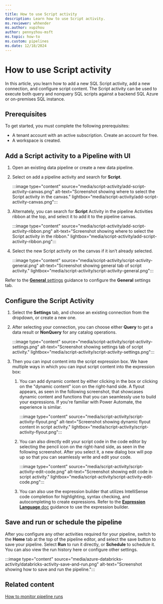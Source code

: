 ```yaml
---
---
title: How to use Script activity
description: Learn how to use Script activity.
ms.reviewer: whhender
ms.author: xupzhou
author: pennyzhou-msft
ms.topic: how-to
ms.custom: pipelines
ms.date: 12/18/2024
---
```


# How to use Script activity

In this article, you learn how to add a new SQL Script activity, add a new connection, and configure script content. The Script activity can be used to execute both query and nonquery SQL scripts against a backend SQL Azure or on-premises SQL instance.

## Prerequisites

To get started, you must complete the following prerequisites:  

- A tenant account with an active subscription. Create an account for free.
- A workspace is created.

## Add a Script activity to a Pipeline with UI

1. Open an existing data pipeline or create a new data pipeline.
1. Select on add a pipeline activity and search for **Script**.

    :::image type="content" source="media/script-activity/add-script-activity-canvas.png" alt-text="Screenshot showing where to select the Script activity in the canvas." lightbox="media/script-activity/add-script-activity-canvas.png":::

1. Alternately, you can search for **Script** Activity in the pipeline Activities ribbon at the top, and select it to add it to the pipeline canvas.

    :::image type="content" source="media/script-activity/add-script-activity-ribbon.png" alt-text="Screenshot showing where to select the Script activity in the ribbon." lightbox="media/script-activity/add-script-activity-ribbon.png":::

1. Select the new Script activity on the canvas if it isn’t already selected.

    :::image type="content" source="media/script-activity/script-activity-general.png" alt-text="Screenshot showing general tab of script activity." lightbox="media/script-activity/script-activity-general.png":::

Refer to the [**General** settings](activity-overview.md#general-settings) guidance to configure the **General** settings tab.

## Configure the Script Activity

1. Select the **Settings** tab, and choose an existing connection from the dropdown, or create a new one.

1. After selecting your connection, you can choose either **Query** to get a data result or **NonQuery** for any catalog operations.

    :::image type="content" source="media/script-activity/script-activity-settings.png" alt-text="Screenshot showing settings tab of script activity." lightbox="media/script-activity/script-activity-settings.png":::

1. Then you can input content into the script expression box. We have multiple ways in which you can input script content into the expression box:
    1. You can add dynamic content by either clicking in the box or clicking on the "dynamic content" icon on the right-hand side. A flyout appears, as seen in the following screenshot, that showcases dynamic content and functions that you can seamlessly use to build your expressions. If you're familiar with Power Automate, the experience is similar.

        :::image type="content" source="media/script-activity/script-activity-flyout.png" alt-text="Screenshot showing dynamic flyout content in script activity." lightbox="media/script-activity/script-activity-flyout.png":::

    1. You can also directly edit your script code in the code editor by selecting the pencil icon on the right-hand side, as seen in the following screenshot. After you select it, a new dialog box will pop up so that you can seamlessly write and edit your code.

        :::image type="content" source="media/script-activity/script-activity-edit-code.png" alt-text="Screenshot showing edit code in script activity." lightbox="media/script-activity/script-activity-edit-code.png":::

    1. You can also use the expression builder that utilizes IntelliSense code completion for highlighting, syntax checking, and autocompleting to create expressions. Refer to the [**Expression Language** doc](expression-language.md) guidance to use the expression builder.

## Save and run or schedule the pipeline

After you configure any other activities required for your pipeline, switch to the **Home** tab at the top of the pipeline editor, and select the save button to save your pipeline. Select **Run** to run it directly, or **Schedule** to schedule it. You can also view the run history here or configure other settings.

:::image type="content" source="media/azure-databricks-activity/databricks-activity-save-and-run.png" alt-text="Screenshot showing how to save and run the pipeline.":::

## Related content

[How to monitor pipeline runs](monitor-pipeline-runs.md)

